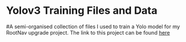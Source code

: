 # Yolov3 Training Files and Data


#A semi-organised collection of files I used to train a Yolo model for my RootNav upgrade project.  The link to this project can be found <a href="https://github.com/I-Alpha/RootNav-With-OpenCV-Yolov3">here</a>
